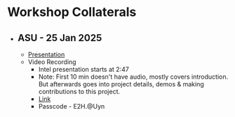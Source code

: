 # Workshop Collaterals

- ## ASU - 25 Jan 2025
  - [Presentation](workshops/ASU-24Jan2025/Open_Source_Developemnt_with_Intel_AI_Retail_Suite_Project.pdf)
  - Video Recording
    - Intel presentation starts at 2:47
    - Note: First 10 min doesn't have audio, mostly covers introduction. But afterwards goes into project details, demos & making contributions to this project.
    - [Link](https://asu.zoom.us/rec/share/wVGREh6bmdEOdhyaoZP8ddiqbEUYNycE8qWo95wI8v7cq4t8iZp6Wn6uoUHo5mqb.p2PJK9GE8dxRLzw-)
    - Passcode - E2H.@Uyn
